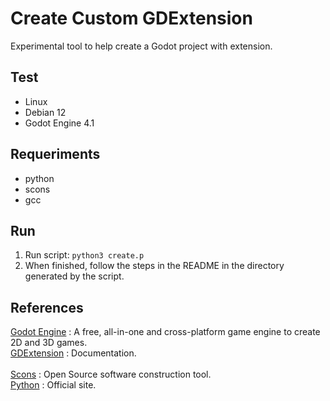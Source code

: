 # Create Custom GDExtension

Experimental tool to help create a Godot project with extension.<br>

## Test

- Linux
- Debian 12
- Godot Engine 4.1

## Requeriments

- python
- scons
- gcc

## Run

1. Run script: `python3 create.p`
2. When finished, follow the steps in the README in the directory generated by the script.

## References

[Godot Engine](https://godotengine.org/) : A free, all-in-one and cross-platform game engine to create 2D and 3D games.<br>
[GDExtension](https://docs.godotengine.org/en/stable/tutorials/scripting/gdextension/index.html) : Documentation.<br>
<br>
[Scons](https://scons.org/) : Open Source software construction tool.<br>
[Python](https://www.python.org/) : Official site.<br>
